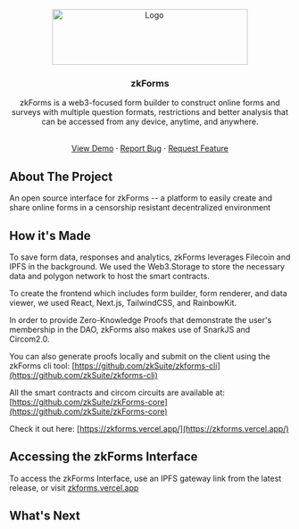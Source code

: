 <div align="center">
  <img src="https://github.com/zkSuite/zkforms-frontend/blob/main/public/static/logo.png" alt="Logo" width="350" height="100">
  
  <h3 align="center">zkForms</h3>

  <p align="center">
zkForms is a web3-focused form builder to construct online forms and surveys with multiple question formats, restrictions and better analysis that can be accessed from any device, anytime, and anywhere.
  </p>
    <br />
    <a href="https://zkforms.vercel.app/">View Demo</a>
    ·
    <a href="https://github.com/zkSuite/zkforms-frontend/issues">Report Bug</a>
    ·
    <a href="https://github.com/zkSuite/zkforms-frontend/issues">Request Feature</a>
  </p>
</div>
  
## About The Project
An open source interface for zkForms -- a platform to easily create and share online forms in a censorship resistant decentralized environment

## How it's Made

To save form data, responses and analytics, zkForms leverages Filecoin and IPFS in the background. We used the Web3.Storage to store the necessary data and polygon network to host the smart contracts.

To create the frontend which includes form builder, form renderer, and data viewer, we used React, Next.js, TailwindCSS, and RainbowKit.

In order to provide Zero-Knowledge Proofs that demonstrate the user's membership in the DAO, zkForms also makes use of SnarkJS and Circom2.0.

You can also generate proofs locally and submit on the client using the zkForms cli tool: [https://github.com/zkSuite/zkforms-cli](https://github.com/zkSuite/zkforms-cli)

All the smart contracts and circom circuits are available at: [https://github.com/zkSuite/zkForms-core](https://github.com/zkSuite/zkForms-core)

Check it out here: [https://zkforms.vercel.app/](https://zkforms.vercel.app/)

## Accessing the zkForms Interface

To access the zkForms Interface, use an IPFS gateway link from the latest release, or visit [zkforms.vercel.app](https://zkforms.vercel.app/)

## What's Next
